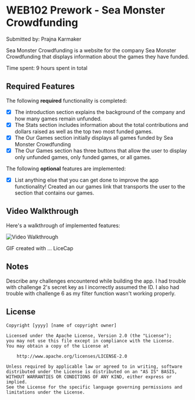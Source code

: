 # WEB102 Prework - Sea Monster Crowdfunding

Submitted by: Prajna Karmaker

Sea Monster Crowdfunding is a website for the company Sea Monster Crowdfunding that displays information about the games they have funded.

Time spent: 9 hours spent in total

## Required Features

The following **required** functionality is completed:

* [X] The introduction section explains the background of the company and how many games remain unfunded.
* [X] The Stats section includes information about the total contributions and dollars raised as well as the top two most funded games.
* [X] The Our Games section initially displays all games funded by Sea Monster Crowdfunding
* [X] The Our Games section has three buttons that allow the user to display only unfunded games, only funded games, or all games.

The following **optional** features are implemented:

* [X] List anything else that you can get done to improve the app functionality!
      Created an our games link that transports the user to the section that contains our games.

## Video Walkthrough

Here's a walkthrough of implemented features: 

<img src='file:///Users/prajnakarmaker/Desktop/GIF(2).gif' title='GIF(2)' width='' alt='Video Walkthrough' />

<!-- Replace this with whatever GIF tool you used! -->
GIF created with ...  LiceCap
<!-- Recommended tools:
[Kap](https://getkap.co/) for macOS
[ScreenToGif](https://www.screentogif.com/) for Windows
[peek](https://github.com/phw/peek) for Linux. -->

## Notes

Describe any challenges encountered while building the app.
I had trouble with challenge 2's secret key as I incorrectly assumed the ID. I also had trouble with challenge 6 as my filter function wasn't working properly.
## License

    Copyright [yyyy] [name of copyright owner]

    Licensed under the Apache License, Version 2.0 (the "License");
    you may not use this file except in compliance with the License.
    You may obtain a copy of the License at

        http://www.apache.org/licenses/LICENSE-2.0

    Unless required by applicable law or agreed to in writing, software
    distributed under the License is distributed on an "AS IS" BASIS,
    WITHOUT WARRANTIES OR CONDITIONS OF ANY KIND, either express or implied.
    See the License for the specific language governing permissions and
    limitations under the License.
